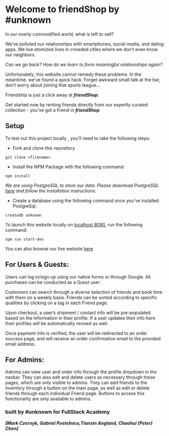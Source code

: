 # Welcome to friendShop by #unknown

In our overly commodified world, what is left to sell?

We’ve polluted our relationships with smartphones, social media, and dating apps. We live atomized lives in crowded cities where we don’t even know our neighbors.

_Can we go back? How do we learn to form meaningful relationships again?_

Unfortunately, this website cannot remedy these problems. In the meantime, we’ve found a quick hack. Forget awkward small talk at the bar, don’t worry about joining that sports league...

Friendship is just a click away at **_friendShop_**.

Get started now by renting friends directly from our expertly curated collection - you’ve got a friend in **_friendShop_**.

## Setup

To test out this project locally , you'll need to take the following steps:

- Fork and clone this repository

```
git clone <filename>
```

- Install the NPM Package with the following command:

```
npm install
```

_We are using PostgreSQL to store our data. Please download PostgreSQL [here](https://postgresapp.com/) and follow the installation instructions._

- Create a database using the following command once you've installed PostgreSql.

```
createdb unknown
```

To launch this website locally on [localhost 8080](localhost:8080), run the following command:

```
npm run start-dev
```

You can also browse our live website [here](https://unkowngraceshopper.herokuapp.com/)

## For Users & Guests:

Users can log in/sign up using our native forms or through Google. All purchases can be conducted as a Guest user.

Customers can search through a diverse selection of friends and book time with them on a weekly basis. Friends can be sorted according to specific qualities by clicking on a tag in each Friend page.

Upon checkout, a user’s shipment / contact info will be pre-populated based on the information in their profile. If a user updates their info here their profiles will be automatically revised as well.

Once payment info is verified, the user will be redirected to an order success page, and will receive an order confirmation email to the provided email address.

## For Admins:

Admins can view user and order info through the profile dropdown in the navbar. They can also edit and delete users as necessary through these pages, which are only visible to admins. They can add friends to the inventory through a button on the main page, as well as edit or delete friends through each individual Friend page. Buttons to access this functionality are only available to admins.

### built by #unknown for FullStack Academy

**_[Mark Czernyk, Gabriel Postelnicu,Tianxin Angland, Chaohui (Peter) Chen]_**
